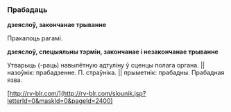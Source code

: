 ### Прабадаць
**дзеяслоў, закончанае трыванне**

Пракалоць рагамі.

**дзеяслоў, спецыяльны тэрмін, закончанае і незакончанае трыванне**

Утварыць (-раць) навылётную адтуліну ў сценцы полага органа. || назоўнік: прабадзенне. П. страўніка. || прыметнік: прабадны. Прабадная язва.

<a rel="author">[http://rv-blr.com/](http://rv-blr.com/slounik.jsp?letterId=0&maskId=0&pageId=2400)</a>
